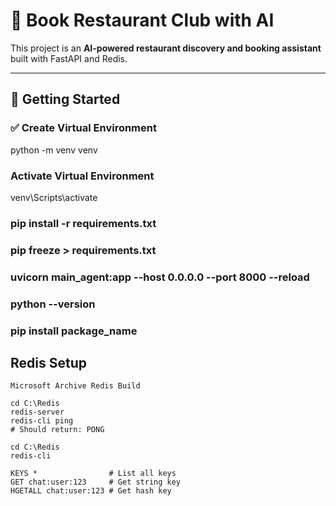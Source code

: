 # 📘 Book Restaurant Club with AI

This project is an **AI-powered restaurant discovery and booking assistant** built with FastAPI and Redis.

---

## 🚀 Getting Started

### ✅ Create Virtual Environment


python -m venv venv 

### Activate Virtual Environment

venv\Scripts\activate

### pip install -r requirements.txt
### pip freeze > requirements.txt

### uvicorn main_agent:app --host 0.0.0.0 --port 8000 --reload
 ### python --version
 ### pip install package_name

## Redis Setup

``` Download Redis for Windows:
Microsoft Archive Redis Build

cd C:\Redis
redis-server
redis-cli ping
# Should return: PONG

cd C:\Redis
redis-cli

KEYS *                # List all keys
GET chat:user:123     # Get string key
HGETALL chat:user:123 # Get hash key
```
